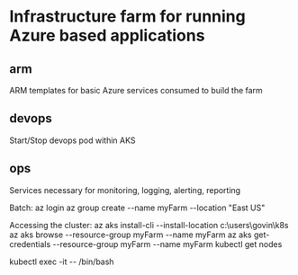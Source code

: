 # Infrastructure farm for running Azure based applications

## arm
ARM templates for basic Azure services consumed to build the farm

## devops
Start/Stop devops pod within AKS

## ops
Services necessary for monitoring, logging, alerting, reporting


Batch:
az login
az group create --name myFarm --location "East US"

Accessing the cluster:
az aks install-cli --install-location c:\users\govin\k8s
az aks browse --resource-group myFarm --name myFarm
az aks get-credentials --resource-group myFarm --name myFarm
kubectl get nodes

kubectl exec -it <pod-name> -- /bin/bash